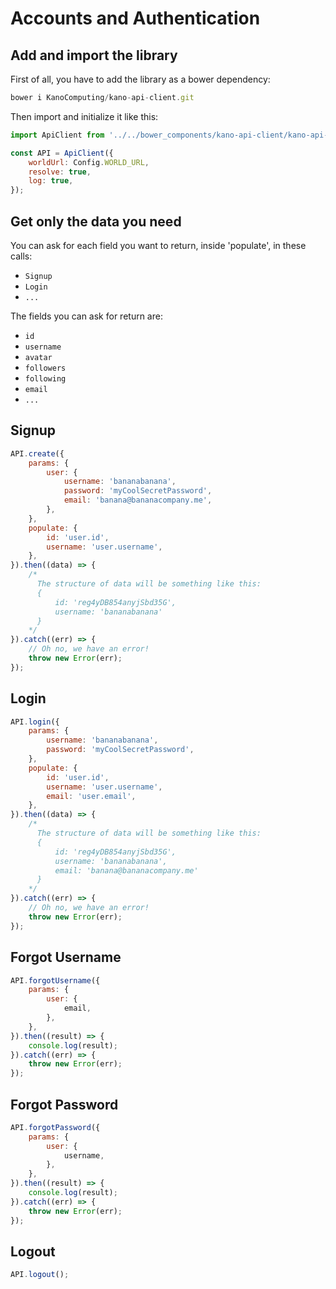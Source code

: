 # Accounts and Authentication

## Add and import the library
First of all, you have to add the library as a bower dependency:
```js
bower i KanoComputing/kano-api-client.git
```
Then import and initialize it like this:
```js
import ApiClient from '../../bower_components/kano-api-client/kano-api-client.js';

const API = ApiClient({
    worldUrl: Config.WORLD_URL,
    resolve: true,
    log: true,
});
```

## Get only the data you need
You can ask for each field you want to return, inside 'populate', in these calls:

- `Signup`
- `Login`
- `...`

The fields you can ask for return are:

- `id`
- `username`
- `avatar`
- `followers`
- `following`
- `email`
- `...`

## Signup
```js
API.create({
    params: {
        user: {
            username: 'bananabanana',
            password: 'myCoolSecretPassword',
            email: 'banana@bananacompany.me',
        },
    },
    populate: {
        id: 'user.id',
        username: 'user.username',
    },
}).then((data) => {
    /*
      The structure of data will be something like this:
      {
          id: 'reg4yDB854anyjSbd35G',
          username: 'bananabanana'
      }
    */
}).catch((err) => {
    // Oh no, we have an error!
    throw new Error(err);
});
```

## Login
```js
API.login({
    params: {
        username: 'bananabanana',
        password: 'myCoolSecretPassword',
    },
    populate: {
        id: 'user.id',
        username: 'user.username',
        email: 'user.email',
    },
}).then((data) => {
    /*
      The structure of data will be something like this:
      {
          id: 'reg4yDB854anyjSbd35G',
          username: 'bananabanana',
          email: 'banana@bananacompany.me'
      }
    */
}).catch((err) => {
    // Oh no, we have an error!
    throw new Error(err);
});
```

## Forgot Username
```js
API.forgotUsername({
    params: {
        user: {
            email,
        },
    },
}).then((result) => {
    console.log(result);
}).catch((err) => {
    throw new Error(err);
});
```

## Forgot Password
```js
API.forgotPassword({
    params: {
        user: {
            username,
        },
    },
}).then((result) => {
    console.log(result);
}).catch((err) => {
    throw new Error(err);
});
```

## Logout
```js
API.logout();
```
